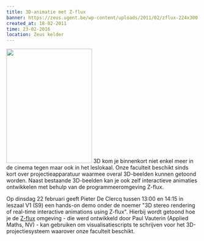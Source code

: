 ```yaml
---
title: 3D-animatie met Z-flux
banner: https://zeus.ugent.be/wp-content/uploads/2011/02/zflux-224x300.png
created_at: 18-02-2011
time: 23-02-2016
location: Zeus kelder
---
```


<a href="https://zeus.ugent.be/wp-content/uploads/2011/02/zflux.png"><img src="https://zeus.ugent.be/wp-content/uploads/2011/02/zflux-224x300.png" alt="" title="zflux" width="224" height="300" class="alignright size-medium wp-image-677" /></a> 3D kom je binnenkort niet enkel meer in de cinema tegen maar ook in het leslokaal. Onze faculteit beschikt sinds kort over projectieapparatuur waarmee overal 3D-beelden kunnen getoond worden. Naast bestaande 3D-beelden kan je ook zelf interactieve animaties ontwikkelen met behulp van de programmeeromgeving Z-flux.

Op dinsdag 22 februari geeft Pieter De Clercq tussen 13:00 en 14:15 in leszaal V1 (S9) een hands-on demo onder de noemer "3D stereo rendering of real-time interactive animations using Z-flux". Hierbij wordt getoond hoe je de <a href="https://z-flux.com">Z-flux</a> omgeving - die werd ontwikkeld door Paul Vauterin (Applied Maths, NV) - kan gebruiken om visualisatiescripts te schrijven voor het 3D-projectiesysteem waarover onze faculteit beschikt.